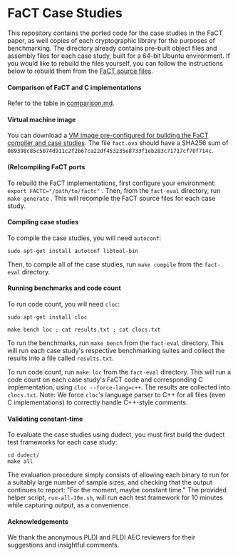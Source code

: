 # FaCT Case Studies

This repository contains the ported code for the case studies in the FaCT paper,
as well copies of each cryptographic library for the purposes of
benchmarking. The directory already contains pre-built object files and
assembly files for each case study, built for a 64-bit Ubuntu environment. If
you would like to rebuild the files yourself, you can follow the instructions
below to rebuild them from the [FaCT source files](https://github.com/PLSysSec/FaCT).

#### Comparison of FaCT and C implementations

Refer to the table in [comparison.md](/comparison.md).

#### Virtual machine image

You can download a [VM image pre-configured for building the FaCT compiler and case studies](https://drive.google.com/open?id=1xzw4Ohsdj4WqxJPl1RvvxSnhysMSejPi).
The file `fact.ova` should have a SHA256 sum of `089398c85c5074d911c2f2b67ca22df453235e8733f1eb283c71717cf70f714c`.

#### (Re)compiling FaCT ports

To rebuild the FaCT implementations, first configure your environment:
`export FACTC="/path/to/factc"` . Then, from the `fact-eval`
directory, run `make generate` . This will recompile the FaCT source files
for each case study.

#### Compiling case studies

To compile the case studies, you will need `autoconf`:

```sudo apt-get install autoconf libtool-bin```

Then, to compile all of the case studies, run `make compile` from the `fact-eval` directory.

#### Running benchmarks and code count

To run code count, you will need `cloc`:

```sudo apt-get install cloc```

`make bench loc ; cat results.txt ; cat clocs.txt`

To run the benchmarks, run `make bench` from the `fact-eval` directory. This
will run each case study's respective benchmarking suites and collect the
results into a file called `results.txt`.

To run code count, run `make loc` from the `fact-eval` directory. This will run
a code count on each case study's FaCT code and corresponding C implementation,
using `cloc --force-lang=c++`. The results are collected into `clocs.txt`.
Note: We force `cloc`'s language parser to C++ for all files (even C
implementations) to correctly handle C++-style comments.

#### Validating constant-time

To evaluate the case studies using dudect, you must first build the dudect test
frameworks for each case study:

```
cd dudect/
make all
```

The evaluation procedure simply consists of allowing each binary to run for a
suitably large number of sample sizes, and checking that the output continues
to report: "For the moment, maybe constant time." The provided helper script,
`run-all-10m.sh`, will run each test framework for 10 minutes while capturing
output, as a convenience.

#### Acknowledgements

We thank the anonymous PLDI and PLDI AEC reviewers for their suggestions and
insightful comments.
